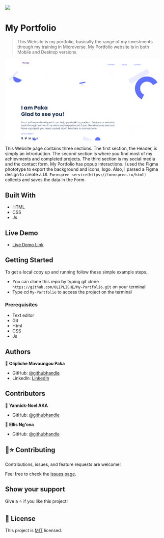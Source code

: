 ![](https://img.shields.io/badge/Microverse-blueviolet)

# My Portfolio

>This Website is my portfolio, basically the range of my investments through my training in Microverse. My Portfolio website is in both Mobile and Desktop versions.

![screenshot](image/short.png)

This Website page contains three sections. The first section, the Header, is simply an introduction. The second section is where you find most of my achievments and completed projects. The third section is my social media and the contact form. My Portfolio has popup interactions. I used the Figma phototype to export the background and icons, logo. Also, I parsed a Figma design to create a UI. `Formspree service(https://formspree.io/html)` collects and saves the data in the Form.

## Built With

- HTML
- CSS
- Js

## Live Demo
- [Live Demo Link](https://paka-my-portfolio.netlify.app/)

## Getting Started
To get a local copy up and running follow these simple example steps.

- You can clone this repo by typing git clone `https://github.com/OLIPLICHE/My-Portfolio.git` on your terminal
- Type cd `My-Portfolio` to access the project on the terminal

### Prerequisites
- Text editor
- Git
- Html
- CSS
- Js

## Authors
👤 **Olipliche Mavoungou Paka**
- GitHub: [@githubhandle](https://github.com/OLIPLICHE)
- LinkedIn: [LinkedIn](https://www.linkedin.com/in/olipliche-paka-mavoungou/)

## Contributors
👤 **Yannick-Noel AKA**
- GitHub: [@githubhandle](https://github.com/codecaiine)

👤 **Ellis Ng'ona**
- GitHub: [@githubhandle](https://github.com/mwanawabangona)

## 🤝⭐️ Contributing

Contributions, issues, and feature requests are welcome!

Feel free to check the [issues page](https://github.com/OLIPLICHE/My-Portfolio/issues).

## Show your support

Give a ⭐️ if you like this project!

## 📝 License

This project is [MIT](./MIT.md) licensed.
